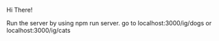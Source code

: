 Hi There!

Run the server by using npm run server.
go to localhost:3000/ig/dogs or localhost:3000/ig/cats
